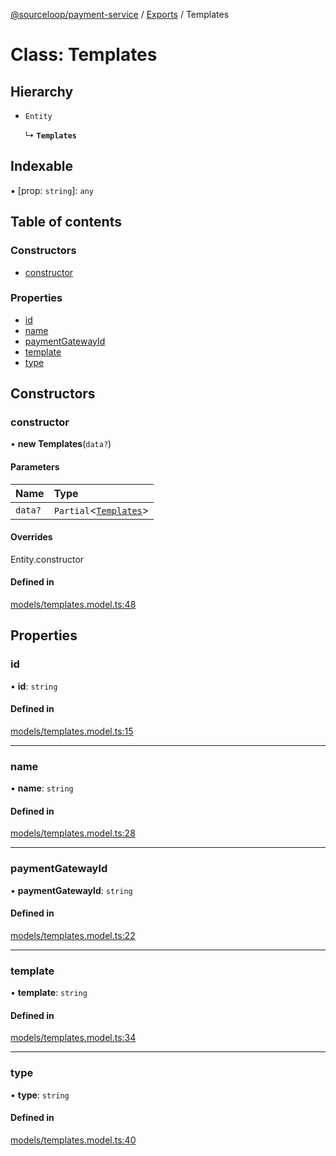 [@sourceloop/payment-service](../README.md) / [Exports](../modules.md) / Templates

# Class: Templates

## Hierarchy

- `Entity`

  ↳ **`Templates`**

## Indexable

▪ [prop: `string`]: `any`

## Table of contents

### Constructors

- [constructor](Templates.md#constructor)

### Properties

- [id](Templates.md#id)
- [name](Templates.md#name)
- [paymentGatewayId](Templates.md#paymentgatewayid)
- [template](Templates.md#template)
- [type](Templates.md#type)

## Constructors

### constructor

• **new Templates**(`data?`)

#### Parameters

| Name | Type |
| :------ | :------ |
| `data?` | `Partial`<[`Templates`](Templates.md)\> |

#### Overrides

Entity.constructor

#### Defined in

[models/templates.model.ts:48](https://github.com/sourcefuse/loopback4-microservice-catalog/blob/53060ad88/services/payment-service/src/models/templates.model.ts#L48)

## Properties

### id

• **id**: `string`

#### Defined in

[models/templates.model.ts:15](https://github.com/sourcefuse/loopback4-microservice-catalog/blob/53060ad88/services/payment-service/src/models/templates.model.ts#L15)

___

### name

• **name**: `string`

#### Defined in

[models/templates.model.ts:28](https://github.com/sourcefuse/loopback4-microservice-catalog/blob/53060ad88/services/payment-service/src/models/templates.model.ts#L28)

___

### paymentGatewayId

• **paymentGatewayId**: `string`

#### Defined in

[models/templates.model.ts:22](https://github.com/sourcefuse/loopback4-microservice-catalog/blob/53060ad88/services/payment-service/src/models/templates.model.ts#L22)

___

### template

• **template**: `string`

#### Defined in

[models/templates.model.ts:34](https://github.com/sourcefuse/loopback4-microservice-catalog/blob/53060ad88/services/payment-service/src/models/templates.model.ts#L34)

___

### type

• **type**: `string`

#### Defined in

[models/templates.model.ts:40](https://github.com/sourcefuse/loopback4-microservice-catalog/blob/53060ad88/services/payment-service/src/models/templates.model.ts#L40)
